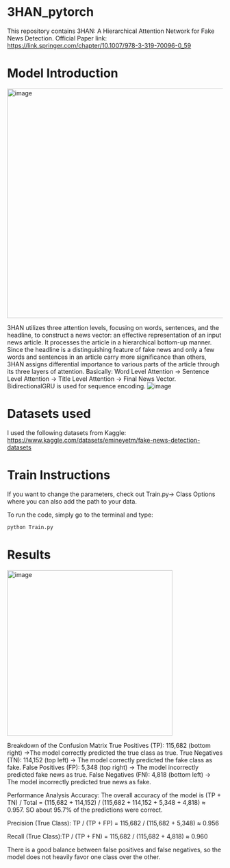 # 3HAN_pytorch

This repository contains 3HAN: A Hierarchical Attention Network for Fake News Detection. Official Paper link: https://link.springer.com/chapter/10.1007/978-3-319-70096-0_59

# Model Introduction
<img width="535" alt="image" src="https://github.com/user-attachments/assets/3a2a6e62-dbde-4b7d-a110-5c1af3ca1a8c">

3HAN utilizes three attention levels, focusing on words, sentences, and the headline, to construct a news vector: an effective representation of an input news article. It processes the article in a hierarchical bottom-up manner. Since the headline is a distinguishing feature of fake news and only a few words and sentences in an article carry more significance than others, 3HAN assigns differential importance to various parts of the article through its three layers of attention. Basically: Word Level Attention -> Sentence Level Attention -> Title Level Attention -> Final News Vector. BidirectionalGRU is used for sequence encoding.
![image](https://github.com/user-attachments/assets/291a03a0-e136-4d91-9834-21377c30ef0a)

# Datasets used
I used the following datasets from Kaggle: https://www.kaggle.com/datasets/emineyetm/fake-news-detection-datasets

# Train Instructions

If you want to change the parameters, check out Train.py-> Class Options where you can also add the path to your data.

To run the code, simply go to the terminal and type:

```python
python Train.py
```
# Results
<img width="386" alt="image" src="https://github.com/user-attachments/assets/fdac8256-b8c9-4e33-8859-c6c02809503c">

Breakdown of the Confusion Matrix
True Positives (TP): 115,682 (bottom right) ->The model correctly predicted the true class as true.
True Negatives (TN): 114,152 (top left) -> The model correctly predicted the fake class as fake.
False Positives (FP): 5,348 (top right) -> The model incorrectly predicted fake news as true.
False Negatives (FN): 4,818 (bottom left) -> The model incorrectly predicted true news as fake.

Performance Analysis
Accuracy: The overall accuracy of the model is (TP + TN) / Total = (115,682 + 114,152) / (115,682 + 114,152 + 5,348 + 4,818) ≈ 0.957. SO about 95.7% of the predictions were correct.

Precision (True Class):  TP / (TP + FP) = 115,682 / (115,682 + 5,348) ≈ 0.956

Recall (True Class):TP / (TP + FN) = 115,682 / (115,682 + 4,818) ≈ 0.960

There is a good balance between false positives and false negatives, so the model does not heavily favor one class over the other.












